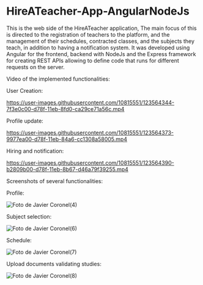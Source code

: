 # HireATeacher-App-AngularNodeJs

This is the web side of the HireATeacher application, The main focus of this is directed to the registration of teachers to the platform, and the management of their schedules, contracted classes, and the subjects they teach, in addition to having a notification system. It was developed using Angular for the frontend, backend with NodeJs and the Express framework for creating REST APIs allowing to define code that runs for different requests on the server.

Video of the implemented functionalities:

User Creation:

https://user-images.githubusercontent.com/10815551/123564344-7f3e0c00-d78f-11eb-8fd0-ca29ce71a56c.mp4

Profile update:

https://user-images.githubusercontent.com/10815551/123564373-9977ea00-d78f-11eb-84a6-cc1308a58005.mp4

Hiring and notification:

https://user-images.githubusercontent.com/10815551/123564390-b2809b00-d78f-11eb-8b67-d46a79f39255.mp4

Screenshots of several functionalities:

Profile:

![Foto de Javier Coronel(4)](https://user-images.githubusercontent.com/10815551/123564438-de9c1c00-d78f-11eb-9d59-f6a676cab138.jpg)

Subject selection:

![Foto de Javier Coronel(6)](https://user-images.githubusercontent.com/10815551/123564449-e956b100-d78f-11eb-9501-635eaacb2d80.jpg)

Schedule:

![Foto de Javier Coronel(7)](https://user-images.githubusercontent.com/10815551/123564470-f70c3680-d78f-11eb-9d64-a211dcb82070.jpg)

Upload documents validating studies:

![Foto de Javier Coronel(8)](https://user-images.githubusercontent.com/10815551/123564483-055a5280-d790-11eb-8bc6-8a6f97ecc2ae.jpg)












